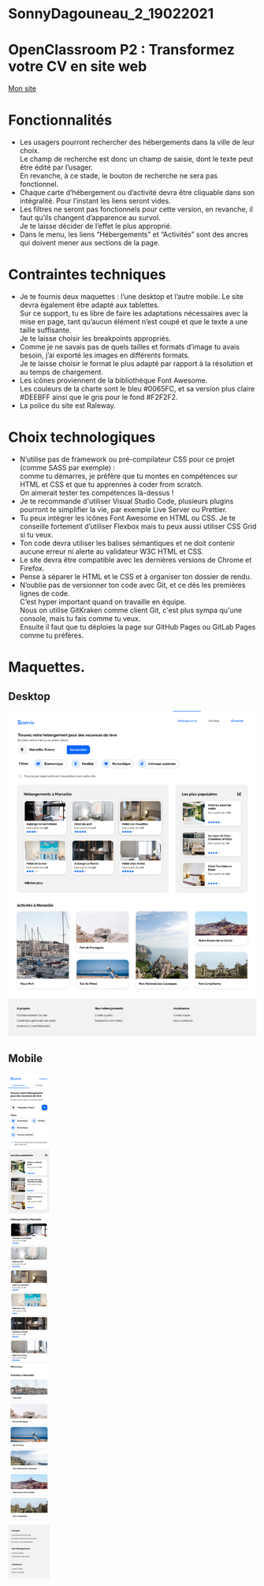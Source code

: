 # SonnyDagouneau_2_19022021

# OpenClassroom P2 : Transformez votre CV en site web
 [Mon site](https://sonnik-pixel.github.io/SonnyDagouneau_2_19022021/)

# Fonctionnalités

* Les usagers pourront rechercher des hébergements dans la ville de leur choix.<br/>Le champ de recherche est donc un champ de saisie, dont le texte peut être édité par l’usager.<br />En revanche, à ce stade, le bouton de recherche ne sera pas fonctionnel.
* Chaque carte d’hébergement ou d’activité devra être cliquable dans son intégralité. Pour l’instant les liens seront vides.
* Les filtres ne seront pas fonctionnels pour cette version, en revanche, il faut qu’ils changent d’apparence au survol.<br />Je te laisse décider de l’effet le plus approprié.
* Dans le menu, les liens “Hébergements” et “Activités” sont des ancres qui doivent mener aux sections de la page.
 
# Contraintes techniques

* Je te fournis deux maquettes : l’une desktop et l’autre mobile. Le site devra également être adapté aux tablettes.<br />Sur ce support, tu es libre de faire les adaptations nécessaires avec la mise en page, tant qu’aucun élément n’est coupé et que le texte a une taille suffisante.<br />Je te laisse choisir les breakpoints appropriés.
* Comme je ne savais pas de quels tailles et formats d’image tu avais besoin, j’ai exporté les images en différents formats.<br />Je te laisse choisir le format le plus adapté par rapport à la résolution et au temps de chargement.
* Les icônes proviennent de la bibliothèque Font Awesome.<br />Les couleurs de la charte sont le bleu #0065FC, et sa version plus claire #DEEBFF ainsi que le gris pour le fond #F2F2F2.
* La police du site est Raleway.

# Choix technologiques

* N’utilise pas de framework ou pré-compilateur CSS pour ce projet (comme SASS par exemple) :<br />comme tu démarres, je préfère que tu montes en compétences sur HTML et CSS et que tu apprennes à coder from scratch.<br />On aimerait tester tes compétences là-dessus !
* Je te recommande d'utiliser Visual Studio Code, plusieurs plugins pourront te simplifier la vie, par exemple Live Server ou Prettier.
* Tu peux intégrer les icônes Font Awesome en HTML ou CSS. Je te conseille fortement d’utiliser Flexbox mais tu peux aussi utiliser CSS Grid si tu veux.
* Ton code devra utiliser les balises sémantiques et ne doit contenir aucune erreur ni alerte au validateur W3C HTML et CSS.
* Le site devra être compatible avec les dernières versions de Chrome et Firefox.
* Pense à séparer le HTML et le CSS et à organiser ton dossier de rendu.
* N’oublie pas de versionner ton code avec Git, et ce dès les premières lignes de code.<br />C’est hyper important quand on travaille en équipe.<br />Nous on utilise GitKraken comme client Git, c'est plus sympa qu'une console, mais tu fais comme tu veux.<br />Ensuite il faut que tu déploies la page sur GitHub Pages ou GitLab Pages comme tu préfères.

# Maquettes.

## Desktop
![Desktop](img/maquette/desktop.png "Aperçut desktop")

## Mobile
![Mobile](img/maquette/mobile.png "Aperçut mobile")
